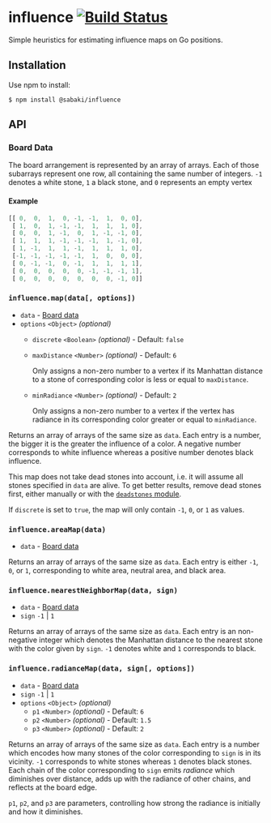 # influence [![Build Status](https://travis-ci.org/SabakiHQ/influence.svg?branch=master)](https://travis-ci.org/SabakiHQ/influence)

Simple heuristics for estimating influence maps on Go positions.

## Installation

Use npm to install:

~~~
$ npm install @sabaki/influence
~~~

## API

### Board Data

The board arrangement is represented by an array of arrays. Each of those subarrays represent one row, all containing the same number of integers. `-1` denotes a white stone, `1` a black stone, and `0` represents an empty vertex

#### Example

~~~js
[[ 0,  0,  1,  0, -1, -1,  1,  0, 0],
 [ 1,  0,  1, -1, -1,  1,  1,  1, 0],
 [ 0,  0,  1, -1,  0,  1, -1, -1, 0],
 [ 1,  1,  1, -1, -1, -1,  1, -1, 0],
 [ 1, -1,  1,  1, -1,  1,  1,  1, 0],
 [-1, -1, -1, -1, -1,  1,  0,  0, 0],
 [ 0, -1, -1,  0, -1,  1,  1,  1, 1],
 [ 0,  0,  0,  0,  0, -1, -1, -1, 1],
 [ 0,  0,  0,  0,  0,  0,  0, -1, 0]]
~~~

### `influence.map(data[, options])`

* `data` - [Board data](#board-data)
* `options` `<Object>` *(optional)*
    * `discrete` `<Boolean>` *(optional)* - Default: `false`
    * `maxDistance` `<Number>` *(optional)* - Default: `6`

      Only assigns a non-zero number to a vertex if its Manhattan distance to a stone of corresponding color is less or equal to `maxDistance`.

    * `minRadiance` `<Number>` *(optional)* - Default: `2`

      Only assigns a non-zero number to a vertex if the vertex has radiance in its corresponding color greater or equal to `minRadiance`.

Returns an array of arrays of the same size as `data`. Each entry is a number, the bigger it is the greater the influence of a color. A negative number corresponds to white influence whereas a positive number denotes black influence.

This map does not take dead stones into account, i.e. it will assume all stones specified in `data` are alive. To get better results, remove dead stones first, either manually or with the [`deadstones` module](https://github.com/SabakiHQ/deadstones).

If `discrete` is set to `true`, the map will only contain `-1`, `0`, or `1` as values.

### `influence.areaMap(data)`

* `data` - [Board data](#board-data)

Returns an array of arrays of the same size as `data`. Each entry is either `-1`, `0`, or `1`, corresponding to white area, neutral area, and black area.

### `influence.nearestNeighborMap(data, sign)`

* `data` - [Board data](#board-data)
* `sign` `-1` | `1`

Returns an array of arrays of the same size as `data`. Each entry is an non-negative integer which denotes the Manhattan distance to the nearest stone with the color given by `sign`. `-1` denotes white and `1` corresponds to black.

### `influence.radianceMap(data, sign[, options])`

* `data` - [Board data](#board-data)
* `sign` `-1` | `1`
* `options` `<Object>` *(optional)*
    * `p1` `<Number>` *(optional)* - Default: `6`
    * `p2` `<Number>` *(optional)* - Default: `1.5`
    * `p3` `<Number>` *(optional)* - Default: `2`

Returns an array of arrays of the same size as `data`. Each entry is a number which encodes how many stones of the color corresponding to `sign` is in its vicinity. `-1` corresponds to white stones whereas `1` denotes black stones. Each chain of the color corresponding to `sign` emits *radiance* which diminishes over distance, adds up with the radiance of other chains, and reflects at the board edge.

`p1`, `p2`, and `p3` are parameters, controlling how strong the radiance is initially and how it diminishes.
